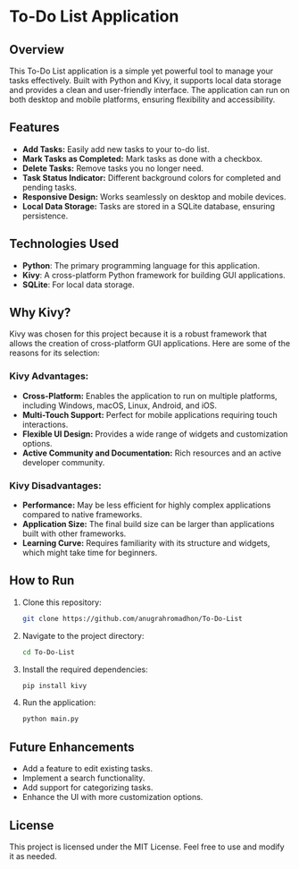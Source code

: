 # To-Do List Application

## Overview
This To-Do List application is a simple yet powerful tool to manage your tasks effectively. Built with Python and Kivy, it supports local data storage and provides a clean and user-friendly interface. The application can run on both desktop and mobile platforms, ensuring flexibility and accessibility.

## Features
- **Add Tasks:** Easily add new tasks to your to-do list.
- **Mark Tasks as Completed:** Mark tasks as done with a checkbox.
- **Delete Tasks:** Remove tasks you no longer need.
- **Task Status Indicator:** Different background colors for completed and pending tasks.
- **Responsive Design:** Works seamlessly on desktop and mobile devices.
- **Local Data Storage:** Tasks are stored in a SQLite database, ensuring persistence.

## Technologies Used
- **Python**: The primary programming language for this application.
- **Kivy**: A cross-platform Python framework for building GUI applications.
- **SQLite**: For local data storage.

## Why Kivy?
Kivy was chosen for this project because it is a robust framework that allows the creation of cross-platform GUI applications. Here are some of the reasons for its selection:

### Kivy Advantages:
- **Cross-Platform:** Enables the application to run on multiple platforms, including Windows, macOS, Linux, Android, and iOS.
- **Multi-Touch Support:** Perfect for mobile applications requiring touch interactions.
- **Flexible UI Design:** Provides a wide range of widgets and customization options.
- **Active Community and Documentation:** Rich resources and an active developer community.

### Kivy Disadvantages:
- **Performance:** May be less efficient for highly complex applications compared to native frameworks.
- **Application Size:** The final build size can be larger than applications built with other frameworks.
- **Learning Curve:** Requires familiarity with its structure and widgets, which might take time for beginners.

## How to Run
1. Clone this repository:
   ```bash
   git clone https://github.com/anugrahromadhon/To-Do-List
   ```
2. Navigate to the project directory:
   ```bash
   cd To-Do-List
   ```
3. Install the required dependencies:
   ```bash
   pip install kivy
   ```
4. Run the application:
   ```bash
   python main.py
   ```

## Future Enhancements
- Add a feature to edit existing tasks.
- Implement a search functionality.
- Add support for categorizing tasks.
- Enhance the UI with more customization options.

## License
This project is licensed under the MIT License. Feel free to use and modify it as needed.
